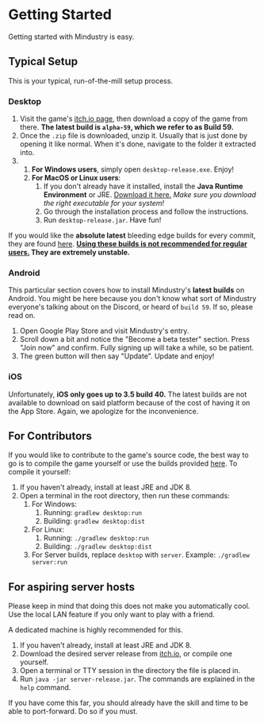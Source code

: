 # Getting Started

Getting started with Mindustry is easy. 

## Typical Setup

This is your typical, run-of-the-mill setup process.

### Desktop

1. Visit the game's [itch.io page](https://anuke.itch.io/mindustry), then download a copy of the game from there. **The latest build is `alpha-59`, which we refer to as Build 59.**
2. Once the `.zip` file is downloaded, unzip it. Usually that is just done by opening it like normal. When it's done, navigate to the folder it extracted into.
3. 
    1. **For Windows users**, simply open `desktop-release.exe`. Enjoy!
    2. **For MacOS or Linux users**:
        1. If you don't already have it installed, install the **Java Runtime Environment** or JRE. [Download it here.](https://www.oracle.com/technetwork/java/javase/downloads/jre8-downloads-2133155.html) *Make sure you download the right executable for your system!*
        2. Go through the installation process and follow the instructions. 
        3. Run `desktop-release.jar`. Have fun!

If you would like the **absolute latest** bleeding edge builds for every commit, they are found [here](https://jenkins.hellomouse.net/job/mindustry/). **<u>Using these builds is not recommended for regular users.</u> They are extremely unstable.**


### Android

This particular section covers how to install Mindustry's **latest builds** on Android. You might be here because you don't know what sort of Mindustry everyone's talking about on the Discord, or heard of `build 59`. If so, please read on.

1. Open Google Play Store and visit Mindustry's entry.
2. Scroll down a bit and notice the "Become a beta tester" section. Press "Join now" and confirm. Fully signing up will take a while, so be patient.
3. The green button will then say "Update". Update and enjoy!

### iOS

Unfortunately, **iOS only goes up to 3.5 build 40.** The latest builds are not available to download on said platform because of the cost of having it on the App Store. Again, we apologize for the inconvenience.

## For Contributors

If you would like to contribute to the game's source code, the best way to go is to compile the game yourself or use the builds provided [here](https://jenkins.hellomouse.net/job/mindustry/). To compile it yourself:

1. If you haven't already, install at least JRE and JDK 8. 
2. Open a terminal in the root directory, then run these commands: 
    1. For Windows:
        1. Running: `gradlew desktop:run`
        2. Building: `gradlew desktop:dist`
    2. For Linux:
        1. Running: `./gradlew desktop:run`
        2. Building: `./gradlew desktop:dist`
    3. For Server builds, replace `desktop` with `server`. Example: `./gradlew server:run`

## For aspiring server hosts

Please keep in mind that doing this does not make you automatically cool. Use the local LAN feature if you only want to play with a friend.

A dedicated machine is highly recommended for this.

1. If you haven't already, install at least JRE and JDK 8.
2. Download the desired server release from [itch.io](itch.io), or compile one yourself. 
3. Open a terminal or TTY session in the directory the file is placed in.
4. Run `java -jar server-release.jar`. The commands are explained in the `help` command.

If you have come this far, you should already have the skill and time to be able to port-forward. Do so if you must.
